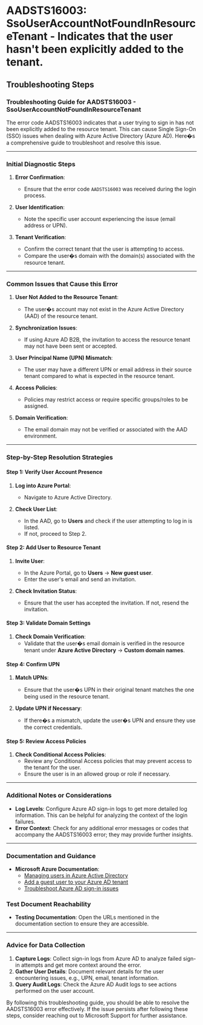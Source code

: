 # AADSTS16003: SsoUserAccountNotFoundInResourceTenant - Indicates that the user hasn't been explicitly added to the tenant.


## Troubleshooting Steps
### Troubleshooting Guide for AADSTS16003 - SsoUserAccountNotFoundInResourceTenant

The error code AADSTS16003 indicates that a user trying to sign in has not been explicitly added to the resource tenant. This can cause Single Sign-On (SSO) issues when dealing with Azure Active Directory (Azure AD). Here�s a comprehensive guide to troubleshoot and resolve this issue.

---

### Initial Diagnostic Steps

1. **Error Confirmation**: 
   - Ensure that the error code `AADSTS16003` was received during the login process.
  
2. **User Identification**:
   - Note the specific user account experiencing the issue (email address or UPN).

3. **Tenant Verification**: 
   - Confirm the correct tenant that the user is attempting to access.
   - Compare the user�s domain with the domain(s) associated with the resource tenant.

---

### Common Issues that Cause this Error

1. **User Not Added to the Resource Tenant**:
   - The user�s account may not exist in the Azure Active Directory (AAD) of the resource tenant.

2. **Synchronization Issues**:
   - If using Azure AD B2B, the invitation to access the resource tenant may not have been sent or accepted.

3. **User Principal Name (UPN) Mismatch**:
   - The user may have a different UPN or email address in their source tenant compared to what is expected in the resource tenant.

4. **Access Policies**:
   - Policies may restrict access or require specific groups/roles to be assigned.

5. **Domain Verification**:
   - The email domain may not be verified or associated with the AAD environment.

---

### Step-by-Step Resolution Strategies

#### Step 1: Verify User Account Presence

1. **Log into Azure Portal**:
   - Navigate to Azure Active Directory.

2. **Check User List**:
   - In the AAD, go to **Users** and check if the user attempting to log in is listed.
   - If not, proceed to Step 2.

#### Step 2: Add User to Resource Tenant

1. **Invite User**:
   - In the Azure Portal, go to **Users** -> **New guest user**.
   - Enter the user's email and send an invitation.

2. **Check Invitation Status**:
   - Ensure that the user has accepted the invitation. If not, resend the invitation.

#### Step 3: Validate Domain Settings

1. **Check Domain Verification**:
   - Validate that the user�s email domain is verified in the resource tenant under **Azure Active Directory** -> **Custom domain names**.

#### Step 4: Confirm UPN

1. **Match UPNs**:
   - Ensure that the user�s UPN in their original tenant matches the one being used in the resource tenant.
   
2. **Update UPN if Necessary**:
   - If there�s a mismatch, update the user�s UPN and ensure they use the correct credentials.

#### Step 5: Review Access Policies

1. **Check Conditional Access Policies**:
   - Review any Conditional Access policies that may prevent access to the tenant for the user.
   - Ensure the user is in an allowed group or role if necessary.

---

### Additional Notes or Considerations

- **Log Levels**: Configure Azure AD sign-in logs to get more detailed log information. This can be helpful for analyzing the context of the login failures.
- **Error Context**: Check for any additional error messages or codes that accompany the AADSTS16003 error; they may provide further insights.

---

### Documentation and Guidance

- **Microsoft Azure Documentation**:
  - [Managing users in Azure Active Directory](https://docs.microsoft.com/en-us/azure/active-directory/users-groups-roles/users)
  - [Add a guest user to your Azure AD tenant](https://docs.microsoft.com/en-us/azure/active-directory/external-identities/what-is-b2b)
  - [Troubleshoot Azure AD sign-in issues](https://docs.microsoft.com/en-us/azure/active-directory/userhelp/sign-in-help)

### Test Document Reachability

- **Testing Documentation**: Open the URLs mentioned in the documentation section to ensure they are accessible.

---

### Advice for Data Collection

1. **Capture Logs**: Collect sign-in logs from Azure AD to analyze failed sign-in attempts and get more context around the error.
2. **Gather User Details**: Document relevant details for the user encountering issues, e.g., UPN, email, tenant information.
3. **Query Audit Logs**: Check the Azure AD Audit logs to see actions performed on the user account.

By following this troubleshooting guide, you should be able to resolve the AADSTS16003 error effectively. If the issue persists after following these steps, consider reaching out to Microsoft Support for further assistance.